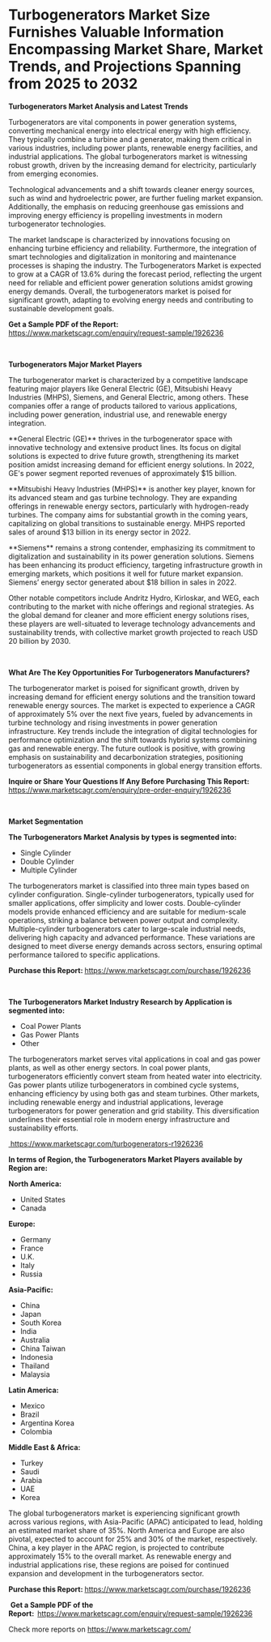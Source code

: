 <p><h1>Turbogenerators Market Size Furnishes Valuable Information Encompassing Market Share, Market Trends, and Projections Spanning from 2025 to 2032</h1></p><p><strong>Turbogenerators Market Analysis and Latest Trends</strong></p>
<p><p>Turbogenerators are vital components in power generation systems, converting mechanical energy into electrical energy with high efficiency. They typically combine a turbine and a generator, making them critical in various industries, including power plants, renewable energy facilities, and industrial applications. The global turbogenerators market is witnessing robust growth, driven by the increasing demand for electricity, particularly from emerging economies. </p><p>Technological advancements and a shift towards cleaner energy sources, such as wind and hydroelectric power, are further fueling market expansion. Additionally, the emphasis on reducing greenhouse gas emissions and improving energy efficiency is propelling investments in modern turbogenerator technologies. </p><p>The market landscape is characterized by innovations focusing on enhancing turbine efficiency and reliability. Furthermore, the integration of smart technologies and digitalization in monitoring and maintenance processes is shaping the industry. The Turbogenerators Market is expected to grow at a CAGR of 13.6% during the forecast period, reflecting the urgent need for reliable and efficient power generation solutions amidst growing energy demands. Overall, the turbogenerators market is poised for significant growth, adapting to evolving energy needs and contributing to sustainable development goals.</p></p>
<p><strong>Get a Sample PDF of the Report:&nbsp;</strong> <a href="https://www.marketscagr.com/enquiry/request-sample/1926236?utm_campaign=3271&utm_medium=2&utm_source=Github&utm_content=ia&utm_term=09042025&utm_id=turbogenerators">https://www.marketscagr.com/enquiry/request-sample/1926236</a></p>
<p>&nbsp;</p>
<p><strong>Turbogenerators Major Market Players</strong></p>
<p><p>The turbogenerator market is characterized by a competitive landscape featuring major players like General Electric (GE), Mitsubishi Heavy Industries (MHPS), Siemens, and General Electric, among others. These companies offer a range of products tailored to various applications, including power generation, industrial use, and renewable energy integration.</p><p>**General Electric (GE)** thrives in the turbogenerator space with innovative technology and extensive product lines. Its focus on digital solutions is expected to drive future growth, strengthening its market position amidst increasing demand for efficient energy solutions. In 2022, GE's power segment reported revenues of approximately $15 billion.</p><p>**Mitsubishi Heavy Industries (MHPS)** is another key player, known for its advanced steam and gas turbine technology. They are expanding offerings in renewable energy sectors, particularly with hydrogen-ready turbines. The company aims for substantial growth in the coming years, capitalizing on global transitions to sustainable energy. MHPS reported sales of around $13 billion in its energy sector in 2022.</p><p>**Siemens** remains a strong contender, emphasizing its commitment to digitalization and sustainability in its power generation solutions. Siemens has been enhancing its product efficiency, targeting infrastructure growth in emerging markets, which positions it well for future market expansion. Siemens’ energy sector generated about $18 billion in sales in 2022.</p><p>Other notable competitors include Andritz Hydro, Kirloskar, and WEG, each contributing to the market with niche offerings and regional strategies. As the global demand for cleaner and more efficient energy solutions rises, these players are well-situated to leverage technology advancements and sustainability trends, with collective market growth projected to reach USD 20 billion by 2030.</p></p>
<p>&nbsp;</p>
<p><strong>What Are The Key Opportunities For Turbogenerators Manufacturers?</strong></p>
<p><p>The turbogenerator market is poised for significant growth, driven by increasing demand for efficient energy solutions and the transition toward renewable energy sources. The market is expected to experience a CAGR of approximately 5% over the next five years, fueled by advancements in turbine technology and rising investments in power generation infrastructure. Key trends include the integration of digital technologies for performance optimization and the shift towards hybrid systems combining gas and renewable energy. The future outlook is positive, with growing emphasis on sustainability and decarbonization strategies, positioning turbogenerators as essential components in global energy transition efforts.</p></p>
<p><strong>Inquire or Share Your Questions If Any Before Purchasing This Report:</strong> <a href="https://www.marketscagr.com/enquiry/pre-order-enquiry/1926236?utm_campaign=3271&utm_medium=2&utm_source=Github&utm_content=ia&utm_term=09042025&utm_id=turbogenerators">https://www.marketscagr.com/enquiry/pre-order-enquiry/1926236</a></p>
<p>&nbsp;</p>
<p><strong>Market Segmentation</strong></p>
<p><strong>The Turbogenerators Market Analysis by types is segmented into:</strong></p>
<p><ul><li>Single Cylinder</li><li>Double Cylinder</li><li>Multiple Cylinder</li></ul></p>
<p><p>The turbogenerators market is classified into three main types based on cylinder configuration. Single-cylinder turbogenerators, typically used for smaller applications, offer simplicity and lower costs. Double-cylinder models provide enhanced efficiency and are suitable for medium-scale operations, striking a balance between power output and complexity. Multiple-cylinder turbogenerators cater to large-scale industrial needs, delivering high capacity and advanced performance. These variations are designed to meet diverse energy demands across sectors, ensuring optimal performance tailored to specific applications.</p></p>
<p><strong>Purchase this Report:&nbsp;</strong><a href="https://www.marketscagr.com/purchase/1926236?utm_campaign=3271&utm_medium=2&utm_source=Github&utm_content=ia&utm_term=09042025&utm_id=turbogenerators">https://www.marketscagr.com/purchase/1926236</a></p>
<p>&nbsp;</p>
<p><strong>The Turbogenerators Market Industry Research by Application is segmented into:</strong></p>
<p><ul><li>Coal Power Plants</li><li>Gas Power Plants</li><li>Other</li></ul></p>
<p><p>The turbogenerators market serves vital applications in coal and gas power plants, as well as other energy sectors. In coal power plants, turbogenerators efficiently convert steam from heated water into electricity. Gas power plants utilize turbogenerators in combined cycle systems, enhancing efficiency by using both gas and steam turbines. Other markets, including renewable energy and industrial applications, leverage turbogenerators for power generation and grid stability. This diversification underlines their essential role in modern energy infrastructure and sustainability efforts.</p></p>
<p><a href="https://www.marketscagr.com/turbogenerators-r1926236?utm_campaign=3271&utm_medium=2&utm_source=Github&utm_content=ia&utm_term=09042025&utm_id=turbogenerators">&nbsp;https://www.marketscagr.com/turbogenerators-r1926236</a></p>
<p><strong>In terms of Region, the Turbogenerators Market Players available by Region are:</strong></p>
<p>
    <p> <strong> North America: </strong>
        <ul>
            <li>United States</li>
            <li>Canada</li>
        </ul>
        </p> 
    <p> <strong> Europe: </strong>
        <ul>
            <li>Germany</li>
            <li>France</li>
            <li>U.K.</li>
            <li>Italy</li>
            <li>Russia</li>
        </ul>
        </p> 
    <p> <strong> Asia-Pacific: </strong>
        <ul>
            <li>China</li>
            <li>Japan</li>
            <li>South Korea</li>
            <li>India</li>
            <li>Australia</li>
            <li>China Taiwan</li>
            <li>Indonesia</li>
            <li>Thailand</li>
            <li>Malaysia</li>
        </ul>
        </p> 
    <p> <strong> Latin America: </strong>
        <ul>
            <li>Mexico</li>
            <li>Brazil</li>
            <li>Argentina Korea</li>
            <li>Colombia</li>
        </ul>
        </p> 
    <p> <strong> Middle East & Africa: </strong>
        <ul>
            <li>Turkey</li>
            <li>Saudi</li>
            <li>Arabia</li>
            <li>UAE</li>
            <li>Korea</li>
        </ul>
    </p>
    </p>
<p><p>The global turbogenerators market is experiencing significant growth across various regions, with Asia-Pacific (APAC) anticipated to lead, holding an estimated market share of 35%. North America and Europe are also pivotal, expected to account for 25% and 30% of the market, respectively. China, a key player in the APAC region, is projected to contribute approximately 15% to the overall market. As renewable energy and industrial applications rise, these regions are poised for continued expansion and development in the turbogenerators sector.</p></p>
<p><strong>Purchase this Report: </strong><a href="https://www.marketscagr.com/purchase/1926236?utm_campaign=3271&utm_medium=2&utm_source=Github&utm_content=ia&utm_term=09042025&utm_id=turbogenerators">https://www.marketscagr.com/purchase/1926236</a></p>
<p>&nbsp;<strong>Get a Sample PDF of the Report:&nbsp;&nbsp;</strong><a href="https://www.marketscagr.com/enquiry/request-sample/1926236?utm_campaign=3271&utm_medium=2&utm_source=Github&utm_content=ia&utm_term=09042025&utm_id=turbogenerators">https://www.marketscagr.com/enquiry/request-sample/1926236</a></p>
<p><strong></strong></p>
<p>Check more reports on <a href="https://www.marketscagr.com/?utm_campaign=3271&utm_medium=2&utm_source=Github&utm_content=ia&utm_term=09042025&utm_id=turbogenerators">https://www.marketscagr.com/</a></p>
